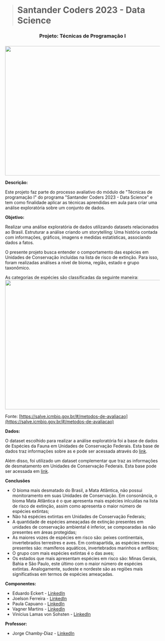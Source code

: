 >  # Santander Coders 2023 - Data Science

 

<center><h3>Projeto: Técnicas de Programação I<h3></center>



<p align="center">
  <img width="720" height="420" src="https://i0.wp.com/jornal.usp.br/wp-content/uploads/2019/09/20190920_00_biodiversidade3.jpg?fit=800%2C420&ssl=1">
</p>

**Descrição:**<br>

Este projeto faz parte do processo avaliativo do módulo de "Técnicas de programação I" do programa "Santander Coders 2023 - Data Science" e tem como finalidade aplicar as técnicas aprendidas em aula para criar uma análise exploratória sobre um conjunto de dados.

  

**Objetivo:**<br>

Realizar uma análise exploratória de dados utilizando datasets relacionados ao Brasil. Estruturar a análise criando um storytelling: Uma história contada com informações, gráficos, imagens e medidas estatísticas, associando dados a fatos.

O presente projeto busca entender o comportamento das espécies em Unidades de Conservação incluídas na lista de risco de extinção. Para isso, foram realizadas análises a nível de bioma, região, estado e grupo taxonômico.

As categorias de espécies são classificadas da seguinte maneira:
  <img width="720" height="420" src="https://salve.icmbio.gov.br/img/metodos-de-avaliacao.svg">

Fonte: [https://salve.icmbio.gov.br/#/metodos-de-avaliacao](https://salve.icmbio.gov.br/#/metodos-de-avaliacao)

**Dados:**<br>

O dataset escolhido para realizar a análise exploratória foi a base de dados de Espécies da Fauna em Unidades de Conservação Federais. Esta base de dados traz informações sobre as e pode ser acessada através do [link](https://dados.gov.br/dados/conjuntos-dados/monitoramento-da-biodiversidade-em-unidades-de-conservacao-federais).

Além disso, foi utilizado um dataset complementar que traz as informações de desmatamento em Unidades de Conservação Federais. Esta base pode ser acessada em [link](https://dados.gov.br/dados/conjuntos-dados/incendios-em-unidades-de-conservacao-federais).

**Conclusões**<br>

- O bioma mais desmatado do Brasil, a Mata Atlântica, não possui monitoramento em suas Unidades de Conservação. Em consonância, o bioma Mata Atlântica é o que apresenta mais espécies inlcuídas na lista de risco de extinção, assim como apresenta o maior número de espécies extintas;
- Não há espécies extintas em Unidades de Conservação Federais;
- A quantidade de espécies ameaçadas de extinção presentes em unidades de conservação ambiental é inferior, se compoaradas às não presentes em áreas protegidas;
- As maiores vozes de espécies em risco são: peixes continentais, invertebrados terrestres e aves. Em contrapartida, as espécies menos presentes são: mamíferos aquáticos, invertebrados marinhos e anfíbios;
- O grupo com mais espécies extintas é o das aves;
- Os estados que mais apresentam espécies em risco são: Minas Gerais, Bahia e São Paulo, este último com o maior número de espécies extintas. Analogamente, sudeste e nordeste são as regiões mais significativas em termos de espécies ameaçadas.


**Componentes:**<br>

- Eduardo Eckert - <a href="https://www.linkedin.com/in/eduardo-eckert/" target="_blank">LinkedIn</a>
- Joelson Ferreira - <a href="https://www.linkedin.com/in/joelsons/" target="_blank">LinkedIn</a>
- Paula Capuano - <a href="https://www.linkedin.com/in/paulacapuano/" target="_blank">LinkedIn</a>
- Vagner Martins - <a href="https://www.linkedin.com/in/vagner-martins/" target="_blank">LinkedIn</a>
- Vinícius Lamas von Sohsten - <a href="https://www.linkedin.com/in/vinicius-sohsten/" target="_blank">LinkedIn</a>
  
**Professor:**<br>

- Jorge Chamby-Diaz - [LinkedIn](https://www.linkedin.com/in/jchambyd/)


